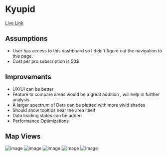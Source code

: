 # Kyupid
[Live Link](https://kyupid-assignment.netlify.app/)

## Assumptions
* User has access to this dashboard so I didn't figure out the navigation to this page.
* Cost per pro subscription is 50$

## Improvements
* UX/UI can be better
* Feature to compare areas would be a great addition , will help in further analysis
* A larger spectrum of Data can be plotted with more vivid shades
* Should show tooltips near the area itself
* Data loading states can be added
* Performance Optimizations

## Map Views
![image](https://user-images.githubusercontent.com/44872604/176987548-4cd49b1a-89fe-497c-9c14-07e6364e08d7.png)
![image](https://user-images.githubusercontent.com/44872604/176987562-7ded9280-df95-475f-88a8-db7faedec256.png)
![image](https://user-images.githubusercontent.com/44872604/176987572-b55db5bf-cb75-40de-84b9-b0393d1361bd.png)
![image](https://user-images.githubusercontent.com/44872604/176987576-0b2a0925-fc73-4d1e-a93f-32f48f713360.png)
![image](https://user-images.githubusercontent.com/44872604/176987625-6f78e246-4ef0-4ec0-9853-ccddb362b313.png)

